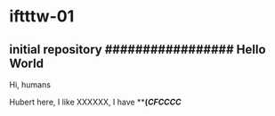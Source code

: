 # iftttw-01
initial repository
#################
Hello World
-----------------------------------------
Hi, humans

Hubert here, I like XXXXXX, I have ****(*CFCCCC***



